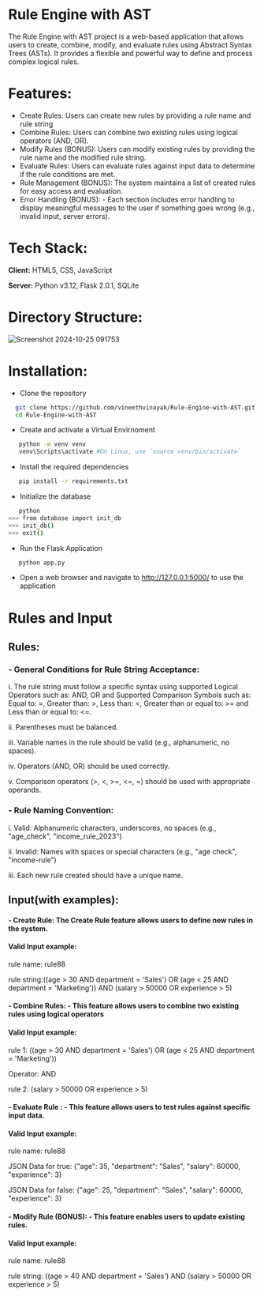 # Rule Engine with AST

The Rule Engine with AST project is a web-based application that allows users to create, combine, modify, and evaluate rules using Abstract Syntax Trees (ASTs). It provides a flexible and powerful way to define and process complex logical rules.


# Features:

- Create Rules: Users can create new rules by providing a rule name and rule string
- Combine Rules: Users can combine two existing rules using logical operators (AND, OR).
- Modify Rules (BONUS): Users can modify existing rules by providing the rule name and the modified rule string.
- Evaluate Rules: Users can evaluate rules against input data to determine if the rule conditions are met.
- Rule Management (BONUS): The system maintains a list of created rules for easy access and evaluation.
- Error Handling (BONUS): - Each section includes error handling to display meaningful messages to the user if something goes wrong (e.g., invalid input, server errors). 



# Tech Stack:

**Client:** HTML5, CSS, JavaScript 

**Server:** Python v3.12, Flask 2.0.1, SQLite

# Directory Structure:
![Screenshot 2024-10-25 091753](https://github.com/user-attachments/assets/f267ab60-5733-4080-bc66-aa80dcb4b405)

# Installation:


- Clone the repository

```bash
  git clone https://github.com/vineethvinayak/Rule-Engine-with-AST.git
  cd Rule-Engine-with-AST
```
- Create and activate a Virtual Envirnoment

```bash
   python -m venv venv
   venv\Scripts\activate #On Linux, use `source venv/bin/activate`
```
- Install the required dependencies

```bash
   pip install -r requirements.txt
```
- Initialize the database

```bash
   python
>>> from database import init_db
>>> init_db()
>>> exit()
```
- Run the Flask Application

```bash
   python app.py
```
- Open a web browser and navigate to http://127.0.0.1:5000/ to use the application
    
# Rules and Input
## Rules:
### - General Conditions for Rule String Acceptance: 
i. The rule string must follow a specific syntax using supported Logical Operators   such as: AND, OR and Supported Comparison Symbols such as: Equal to: =, Greater than: >, Less than: <, Greater than or equal to: >= and Less than or equal to: <=.

ii.	Parentheses must be balanced.

iii. Variable names in the rule should be valid (e.g., alphanumeric, no spaces).

iv. Operators (AND, OR) should be used correctly.

v. Comparison operators (>, <, >=, <=, =) should be used with appropriate operands.

### - Rule Naming Convention:

i. Valid: Alphanumeric characters, underscores, no spaces (e.g., "age_check", "income_rule_2023")

ii. Invalid: Names with spaces or special characters (e.g., "age check", "income-rule")

iii. Each new rule created should have a unique name.

## Input(with examples):

#### - Create Rule: The Create Rule feature allows users to define new rules in the system.
#### Valid Input example:

rule name: rule88

rule string:((age > 30 AND department = 'Sales') OR (age < 25 AND department = 'Marketing')) AND (salary > 50000 OR experience > 5)

#### - Combine Rules: - This feature allows users to combine two existing rules using logical operators
#### Valid Input example:

rule 1: ((age > 30 AND department = 'Sales') OR (age < 25 AND department = 'Marketing'))

Operator: AND

rule 2: (salary > 50000 OR experience > 5)

#### - Evaluate Rule : - This feature allows users to test rules against specific input data.
#### Valid Input example:

rule name: rule88

JSON Data for true: {"age": 35, "department": "Sales", "salary": 60000, "experience": 3} 

JSON Data for false: {"age": 25, "department": "Sales", "salary": 60000, "experience": 3} 

#### - Modify Rule (BONUS): - This feature enables users to update existing rules.
#### Valid Input example:

rule name: rule88

rule string: ((age > 40 AND department = 'Sales') AND (salary > 50000 OR experience > 5)



